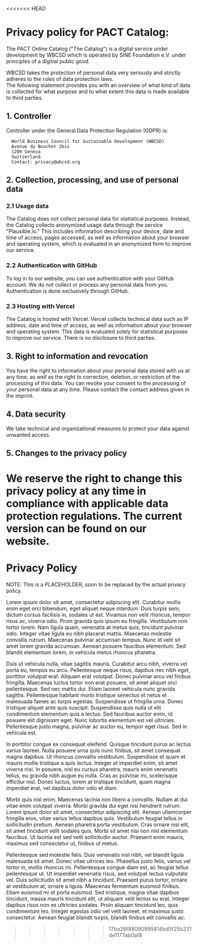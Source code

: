 <<<<<<< HEAD
# Privacy policy for PACT Catalog:

The PACT Online Catalog ("The Catalog") is a digital service under development by WBCSD which is operated by SINE Foundation e.V. under principles of a digitial public good. 

WBCSD takes the protection of personal data very seriously and strictly adheres to the rules of data protection laws.  
The following statement provides you with an overview of what kind of data is collected for what purpose and to what extent this data is made available to third parties.

## 1. Controller

Controller under the General Data Protection Regulation (GDPR) is:

```
  World Business Council for Sustainable Development (WBCSD)
  Avenue du Bouchet 2bis
  1209 Geneva
  Switzerland
  Contact: privacy@wbcsd.org
```

## 2. Collection, processing, and use of personal data

### 2.1 Usage data

The Catalog does not collect personal data for statistical purposes. Instead, the Catalog collects anonymized usage data through the service "Plausible.io." This includes information describing your device, date and time of access, pages accessed, as well as information about your browser and operating system, which is evaluated in an anonymized form to improve our service.

### 2.2 Authentication with GitHub

To log in to our website, you can use authentication with your GitHub account. We do not collect or process any personal data from you. Authentication is done exclusively through GitHub.

### 2.3 Hosting with Vercel

The Catalog is hosted with Vercel. Vercel collects technical data such as IP address, date and time of access, as well as information about your browser and operating system. This data is evaluated solely for statistical purposes to improve our service. There is no disclosure to third parties.

## 3. Right to information and revocation

You have the right to information about your personal data stored with us at any time, as well as the right to correction, deletion, or restriction of the processing of this data. You can revoke your consent to the processing of your personal data at any time. Please contact the contact address given in the imprint.

## 4. Data security

We take technical and organizational measures to protect your data against unwanted access. 

## 5. Changes to the privacy policy

We reserve the right to change this privacy policy at any time in compliance with applicable data protection regulations. The current version can be found on our website.
=======
# Privacy Policy

NOTE: This is a PLACEHOLDER, soon to be replaced by the actual privacy policy.

Lorem ipsum dolor sit amet, consectetur adipiscing elit. Curabitur mollis enim eget orci bibendum, eget aliquet neque interdum. Duis turpis sem, dictum cursus facilisis in, sodales ut est. Vivamus non velit rhoncus, tempor risus ac, viverra odio. Proin gravida quis ipsum eu fringilla. Vestibulum non tortor lorem. Nam ligula quam, venenatis at metus quis, tincidunt pulvinar odio. Integer vitae ligula eu nibh placerat mattis. Maecenas molestie convallis rutrum. Maecenas pulvinar accumsan tempus. Nunc id velit sit amet lorem gravida accumsan. Aenean posuere faucibus elementum. Sed blandit elementum lorem, in vehicula metus rhoncus pharetra.

Duis ut vehicula nulla, vitae sagittis mauris. Curabitur arcu nibh, viverra vel porta eu, tempus eu arcu. Pellentesque neque risus, dapibus nec nibh eget, porttitor volutpat erat. Aliquam erat volutpat. Donec pulvinar arcu vel finibus fringilla. Maecenas luctus tortor non erat posuere, sit amet aliquet orci pellentesque. Sed nec mattis dui. Etiam laoreet vehicula nunc gravida sagittis. Pellentesque habitant morbi tristique senectus et netus et malesuada fames ac turpis egestas. Suspendisse ut fringilla urna. Donec tristique aliquet ante quis suscipit. Suspendisse quis nulla ut elit condimentum elementum quis a lectus. Sed faucibus auctor enim, id posuere elit dignissim eget. Nunc lobortis elementum est vel ultricies. Pellentesque justo magna, pulvinar ac auctor eu, tempor eget risus. Sed in vehicula est.

In porttitor congue ex consequat eleifend. Quisque tincidunt purus ac lectus varius laoreet. Nulla posuere urna quis nunc finibus, sit amet consequat magna dapibus. Ut rhoncus convallis vestibulum. Suspendisse et quam et mauris mollis tristique a quis lectus. Integer at imperdiet enim, sit amet viverra nisi. In posuere, nisl eu cursus pharetra, mauris enim venenatis tellus, eu gravida nibh augue eu nulla. Cras ac pulvinar mi, scelerisque efficitur nisl. Donec luctus, lorem at tristique tincidunt, quam magna imperdiet erat, vel dapibus dolor odio et diam.

Morbi quis nisl enim. Maecenas lacinia non libero a convallis. Nullam at dui vitae enim volutpat viverra. Morbi gravida dui eget nisi hendrerit rutrum. Lorem ipsum dolor sit amet, consectetur adipiscing elit. Aenean ullamcorper fringilla eros, vitae varius tellus dapibus quis. Vestibulum feugiat tellus in sollicitudin pretium. Aenean pharetra porta vestibulum. Cras ornare nisi elit, sit amet tincidunt velit sodales quis. Morbi sit amet nisi non nisl elementum faucibus. Ut lacinia est sed velit sollicitudin auctor. Praesent enim mauris, maximus sed consectetur ut, finibus ut metus.

Pellentesque sed molestie felis. Duis venenatis nisl nibh, vel blandit ligula malesuada sit amet. Donec vitae ultrices leo. Phasellus justo felis, varius vel tortor in, mollis rhoncus mi. Pellentesque congue diam est, ac feugiat tellus pellentesque ut. Ut imperdiet venenatis risus, sed volutpat lectus vulputate vel. Duis sollicitudin sit amet nibh a tincidunt. Praesent purus tortor, ornare at vestibulum at, ornare a ligula. Maecenas fermentum euismod finibus. Etiam euismod mi et porta euismod. Sed tristique, magna vitae dapibus tincidunt, massa mauris tincidunt elit, ut aliquam velit lectus eu erat. Integer dapibus risus non ex ultricies sodales. Proin aliquam tincidunt leo, quis condimentum leo. Integer egestas odio vel velit laoreet, et maximus justo consectetur. Aenean feugiat blandit turpis, blandit finibus elit convallis ac.
>>>>>>> 17ba26f88090995814bd5f25b231de1177ab0af8
